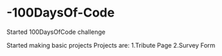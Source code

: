 # -100DaysOf-Code

Started 100DaysOfCode challenge

Started making basic projects 
Projects are:
1.Tribute Page
2.Survey Form
